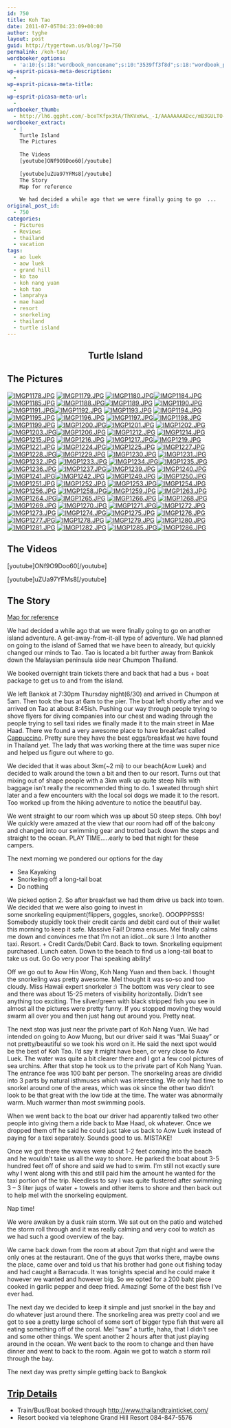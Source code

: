 ```yaml
---
id: 750
title: Koh Tao
date: 2011-07-05T04:23:09+00:00
author: tyghe
layout: post
guid: http://tygertown.us/blog/?p=750
permalink: /koh-tao/
wordbooker_options:
  - 'a:10:{s:18:"wordbook_noncename";s:10:"3539ff3f8d";s:18:"wordbook_page_post";s:4:"-100";s:18:"wordbook_orandpage";s:1:"2";s:23:"wordbook_default_author";s:1:"2";s:23:"wordbook_extract_length";s:3:"256";s:19:"wordbook_actionlink";s:3:"300";s:26:"wordbooker_publish_default";s:2:"on";s:18:"wordbook_attribute";s:31:"Posted a new post on their blog";s:29:"wordbooker_status_update_text";s:35:": New blog post :  %title% - %link%";s:20:"wordbook_comment_get";s:2:"on";}'
wp-esprit-picasa-meta-description:
  - 
wp-esprit-picasa-meta-title:
  - 
wp-esprit-picasa-meta-url:
  - 
wordbooker_thumb:
  - http://lh6.ggpht.com/-bceTKfpx3tA/ThKVxKwL_-I/AAAAAAAADcc/mB3GULTO-18/s200/IMGP1178.JPG
wordbooker_extract:
  - |
    Turtle Island
    The Pictures
                                                       
    The Videos
    [youtube]ONf9O9Doo60[/youtube]
    
    [youtube]uZUa97YFMs8[/youtube]
    The Story
    Map for reference
    
    We had decided a while ago that we were finally going to go  ...
original_post_id:
  - 750
categories:
  - Pictures
  - Reviews
  - thailand
  - vacation
tags:
  - ao luek
  - aow luek
  - grand hill
  - ko tao
  - koh nang yuan
  - koh tao
  - lamprahya
  - mae haad
  - resort
  - snorkeling
  - thailand
  - turtle island
---
```

<h2 style="text-align:center;">
  Turtle Island
</h2>

## <!--more-->The Pictures

<a href="http://lh6.ggpht.com/-bceTKfpx3tA/ThKVxKwL_-I/AAAAAAAADcc/mB3GULTO-18/s800/IMGP1178.JPG" rel="lightbox[750]"><img src="http://lh6.ggpht.com/-bceTKfpx3tA/ThKVxKwL_-I/AAAAAAAADcc/mB3GULTO-18/s200/IMGP1178.JPG" alt="IMGP1178.JPG" /></a> <a href="http://lh6.ggpht.com/-xoaSetFveC0/ThKVy5YcV_I/AAAAAAAADcg/PUqMH1MGfDw/s800/IMGP1179.JPG" rel="lightbox[750]"><img src="http://lh6.ggpht.com/-xoaSetFveC0/ThKVy5YcV_I/AAAAAAAADcg/PUqMH1MGfDw/s200/IMGP1179.JPG" alt="IMGP1179.JPG" /></a> <a href="http://lh6.ggpht.com/-B4yRJsiSP8E/ThKV0Y0qgKI/AAAAAAAADck/GSC8k-hS6Es/s800/IMGP1180.JPG" rel="lightbox[750]"><img src="http://lh6.ggpht.com/-B4yRJsiSP8E/ThKV0Y0qgKI/AAAAAAAADck/GSC8k-hS6Es/s200/IMGP1180.JPG" alt="IMGP1180.JPG" /></a><a href="http://lh5.ggpht.com/-dSz9sS_xfQc/ThKV1-RjsdI/AAAAAAAADco/fUA4frMwHjM/s800/IMGP1184.JPG" rel="lightbox[750]"><img src="http://lh5.ggpht.com/-dSz9sS_xfQc/ThKV1-RjsdI/AAAAAAAADco/fUA4frMwHjM/s200/IMGP1184.JPG" alt="IMGP1184.JPG" /></a> <a href="http://lh5.ggpht.com/-DZ1bJVdlNAA/ThKV2o7kKjI/AAAAAAAADcs/NWS45hRpAVQ/s800/IMGP1185.JPG" rel="lightbox[750]"><img src="http://lh5.ggpht.com/-DZ1bJVdlNAA/ThKV2o7kKjI/AAAAAAAADcs/NWS45hRpAVQ/s200/IMGP1185.JPG" alt="IMGP1185.JPG" /></a> <a href="http://lh5.ggpht.com/-gby9V8wnm-4/ThKV3iSUvvI/AAAAAAAADcw/o3gYe6vybtY/s800/IMGP1188.JPG" rel="lightbox[750]"><img src="http://lh5.ggpht.com/-gby9V8wnm-4/ThKV3iSUvvI/AAAAAAAADcw/o3gYe6vybtY/s200/IMGP1188.JPG" alt="IMGP1188.JPG" /></a><a href="http://lh3.ggpht.com/-88eFvcSjsOw/ThKV4bd7TOI/AAAAAAAADc0/xIZVgyH_-VQ/s800/IMGP1189.JPG" rel="lightbox[750]"><img src="http://lh3.ggpht.com/-88eFvcSjsOw/ThKV4bd7TOI/AAAAAAAADc0/xIZVgyH_-VQ/s200/IMGP1189.JPG" alt="IMGP1189.JPG" /></a> <a href="http://lh4.ggpht.com/-1ooof13sLIc/ThKV5EZp6_I/AAAAAAAADc4/zlx-WeggrmI/s800/IMGP1190.JPG" rel="lightbox[750]"><img src="http://lh4.ggpht.com/-1ooof13sLIc/ThKV5EZp6_I/AAAAAAAADc4/zlx-WeggrmI/s200/IMGP1190.JPG" alt="IMGP1190.JPG" /></a> <a href="http://lh6.ggpht.com/-lpHU0Wfq2pE/ThKV5mjx1yI/AAAAAAAADc8/9OHJ3DOWrDk/s800/IMGP1191.JPG" rel="lightbox[750]"><img src="http://lh6.ggpht.com/-lpHU0Wfq2pE/ThKV5mjx1yI/AAAAAAAADc8/9OHJ3DOWrDk/s200/IMGP1191.JPG" alt="IMGP1191.JPG" /></a><a href="http://lh5.ggpht.com/-11KdxI11bwg/ThKV6ZJJIeI/AAAAAAAADdA/WWz5ZE3cAk8/s800/IMGP1192.JPG" rel="lightbox[750]"><img src="http://lh5.ggpht.com/-11KdxI11bwg/ThKV6ZJJIeI/AAAAAAAADdA/WWz5ZE3cAk8/s200/IMGP1192.JPG" alt="IMGP1192.JPG" /></a> <a href="http://lh4.ggpht.com/-qZIYnTrecVM/ThKV7HiNnsI/AAAAAAAADdE/8MDHtIydKw4/s800/IMGP1193.JPG" rel="lightbox[750]"><img src="http://lh4.ggpht.com/-qZIYnTrecVM/ThKV7HiNnsI/AAAAAAAADdE/8MDHtIydKw4/s200/IMGP1193.JPG" alt="IMGP1193.JPG" /></a> <a href="http://lh5.ggpht.com/-w4z6faEomQg/ThKV7iEgkRI/AAAAAAAADdI/EFnRmZQHW1M/s800/IMGP1194.JPG" rel="lightbox[750]"><img src="http://lh5.ggpht.com/-w4z6faEomQg/ThKV7iEgkRI/AAAAAAAADdI/EFnRmZQHW1M/s200/IMGP1194.JPG" alt="IMGP1194.JPG" /></a><a href="http://lh3.ggpht.com/-vr4dIVLhHCA/ThKV8NGIP7I/AAAAAAAADdM/Of7PnBa1ogI/s800/IMGP1195.JPG" rel="lightbox[750]"><img src="http://lh3.ggpht.com/-vr4dIVLhHCA/ThKV8NGIP7I/AAAAAAAADdM/Of7PnBa1ogI/s200/IMGP1195.JPG" alt="IMGP1195.JPG" /></a> <a href="http://lh6.ggpht.com/-pUIVgwObzJs/ThKV9rspMrI/AAAAAAAADdQ/MAAQ3jhX-Xg/s800/IMGP1196.JPG" rel="lightbox[750]"><img src="http://lh6.ggpht.com/-pUIVgwObzJs/ThKV9rspMrI/AAAAAAAADdQ/MAAQ3jhX-Xg/s200/IMGP1196.JPG" alt="IMGP1196.JPG" /></a> <a href="http://lh4.ggpht.com/-piN51lKJ4tU/ThKV-ReYzVI/AAAAAAAADdU/-eCuiFMqrYs/s800/IMGP1197.JPG" rel="lightbox[750]"><img src="http://lh4.ggpht.com/-piN51lKJ4tU/ThKV-ReYzVI/AAAAAAAADdU/-eCuiFMqrYs/s200/IMGP1197.JPG" alt="IMGP1197.JPG" /></a><a href="http://lh4.ggpht.com/-gNkQWcAZitY/ThKV_FG1umI/AAAAAAAADdY/tDE1bmyh8-U/s800/IMGP1198.JPG" rel="lightbox[750]"><img src="http://lh4.ggpht.com/-gNkQWcAZitY/ThKV_FG1umI/AAAAAAAADdY/tDE1bmyh8-U/s200/IMGP1198.JPG" alt="IMGP1198.JPG" /></a> <a href="http://lh6.ggpht.com/-nOgpnNyefv8/ThKV_vwh2vI/AAAAAAAADdc/AC5s9c7mhlE/s800/IMGP1199.JPG" rel="lightbox[750]"><img src="http://lh6.ggpht.com/-nOgpnNyefv8/ThKV_vwh2vI/AAAAAAAADdc/AC5s9c7mhlE/s200/IMGP1199.JPG" alt="IMGP1199.JPG" /></a> <a href="http://lh6.ggpht.com/-dwtzJMEYL8g/ThKWAhlVGlI/AAAAAAAADdg/y7OzNNszhhU/s800/IMGP1200.JPG" rel="lightbox[750]"><img src="http://lh6.ggpht.com/-dwtzJMEYL8g/ThKWAhlVGlI/AAAAAAAADdg/y7OzNNszhhU/s200/IMGP1200.JPG" alt="IMGP1200.JPG" /></a><a href="http://lh3.ggpht.com/-thKIIot7G3Q/ThKWBNs4cLI/AAAAAAAADdk/ffTQSDaU-eE/s800/IMGP1201.JPG" rel="lightbox[750]"><img src="http://lh3.ggpht.com/-thKIIot7G3Q/ThKWBNs4cLI/AAAAAAAADdk/ffTQSDaU-eE/s200/IMGP1201.JPG" alt="IMGP1201.JPG" /></a> <a href="http://lh3.ggpht.com/-8JONgr4SPc0/ThKWB-AJ0YI/AAAAAAAADdo/v_xOy_mfhbo/s800/IMGP1202.JPG" rel="lightbox[750]"><img src="http://lh3.ggpht.com/-8JONgr4SPc0/ThKWB-AJ0YI/AAAAAAAADdo/v_xOy_mfhbo/s200/IMGP1202.JPG" alt="IMGP1202.JPG" /></a> <a href="http://lh4.ggpht.com/-m5O3mH0MMRM/ThKWC_YmFzI/AAAAAAAADds/0UvMbe7QLig/s800/IMGP1203.JPG" rel="lightbox[750]"><img src="http://lh4.ggpht.com/-m5O3mH0MMRM/ThKWC_YmFzI/AAAAAAAADds/0UvMbe7QLig/s200/IMGP1203.JPG" alt="IMGP1203.JPG" /></a><a href="http://lh6.ggpht.com/-JViq59mz0ZE/ThKWEWeKuOI/AAAAAAAADd0/txl6KV7RtBI/s800/IMGP1206.JPG" rel="lightbox[750]"><img src="http://lh6.ggpht.com/-JViq59mz0ZE/ThKWEWeKuOI/AAAAAAAADd0/txl6KV7RtBI/s200/IMGP1206.JPG" alt="IMGP1206.JPG" /></a> <a href="http://lh4.ggpht.com/-B0Hh9JjM2QI/ThKWFhqbCLI/AAAAAAAADd4/LbXWI3BIgAY/s800/IMGP1212.JPG" rel="lightbox[750]"><img src="http://lh4.ggpht.com/-B0Hh9JjM2QI/ThKWFhqbCLI/AAAAAAAADd4/LbXWI3BIgAY/s200/IMGP1212.JPG" alt="IMGP1212.JPG" /></a> <a href="http://lh5.ggpht.com/-6YOjA_2-0g4/ThKWGcRp4EI/AAAAAAAADd8/aVQOLGDpj9A/s800/IMGP1214.JPG" rel="lightbox[750]"><img src="http://lh5.ggpht.com/-6YOjA_2-0g4/ThKWGcRp4EI/AAAAAAAADd8/aVQOLGDpj9A/s200/IMGP1214.JPG" alt="IMGP1214.JPG" /></a><a href="http://lh6.ggpht.com/-dyamUguWhpk/ThKWHM7_rOI/AAAAAAAADeA/UaIdT8EeKO8/s800/IMGP1215.JPG" rel="lightbox[750]"><img src="http://lh6.ggpht.com/-dyamUguWhpk/ThKWHM7_rOI/AAAAAAAADeA/UaIdT8EeKO8/s200/IMGP1215.JPG" alt="IMGP1215.JPG" /></a> <a href="http://lh3.ggpht.com/-OqWVEB3fiAo/ThKWHhC2hTI/AAAAAAAADeE/zOtZKr_zqZY/s800/IMGP1216.JPG" rel="lightbox[750]"><img src="http://lh3.ggpht.com/-OqWVEB3fiAo/ThKWHhC2hTI/AAAAAAAADeE/zOtZKr_zqZY/s200/IMGP1216.JPG" alt="IMGP1216.JPG" /></a> <a href="http://lh6.ggpht.com/-Va08_1ML7ww/ThKWIavGgtI/AAAAAAAADeI/-6GMV0yJTHo/s800/IMGP1217.JPG" rel="lightbox[750]"><img src="http://lh6.ggpht.com/-Va08_1ML7ww/ThKWIavGgtI/AAAAAAAADeI/-6GMV0yJTHo/s200/IMGP1217.JPG" alt="IMGP1217.JPG" /></a><a href="http://lh4.ggpht.com/-5NbrIGuVGzk/ThKWJONJANI/AAAAAAAADeM/nDIY8CJClU4/s800/IMGP1219.JPG" rel="lightbox[750]"><img src="http://lh4.ggpht.com/-5NbrIGuVGzk/ThKWJONJANI/AAAAAAAADeM/nDIY8CJClU4/s200/IMGP1219.JPG" alt="IMGP1219.JPG" /></a> <a href="http://lh3.ggpht.com/-sCZXAnBYu8w/ThKWJs4K8lI/AAAAAAAADeQ/8MyWUfRGSRE/s800/IMGP1221.JPG" rel="lightbox[750]"><img src="http://lh3.ggpht.com/-sCZXAnBYu8w/ThKWJs4K8lI/AAAAAAAADeQ/8MyWUfRGSRE/s200/IMGP1221.JPG" alt="IMGP1221.JPG" /></a> <a href="http://lh5.ggpht.com/-Eiwiw3T88qc/ThKWKQvNWsI/AAAAAAAADeU/JtKW8_szPeM/s800/IMGP1224.JPG" rel="lightbox[750]"><img src="http://lh5.ggpht.com/-Eiwiw3T88qc/ThKWKQvNWsI/AAAAAAAADeU/JtKW8_szPeM/s200/IMGP1224.JPG" alt="IMGP1224.JPG" /></a><a href="http://lh4.ggpht.com/-qCwhw-0SeL4/ThKWLSNE9LI/AAAAAAAADeY/o4vJOlB80qI/s800/IMGP1225.JPG" rel="lightbox[750]"><img src="http://lh4.ggpht.com/-qCwhw-0SeL4/ThKWLSNE9LI/AAAAAAAADeY/o4vJOlB80qI/s200/IMGP1225.JPG" alt="IMGP1225.JPG" /></a> <a href="http://lh3.ggpht.com/-dQLn1kuQZts/ThKWMETknCI/AAAAAAAADec/RrQ-HcYz4lY/s800/IMGP1227.JPG" rel="lightbox[750]"><img src="http://lh3.ggpht.com/-dQLn1kuQZts/ThKWMETknCI/AAAAAAAADec/RrQ-HcYz4lY/s200/IMGP1227.JPG" alt="IMGP1227.JPG" /></a> <a href="http://lh6.ggpht.com/-77NUwg9urq0/ThKWNEvXOwI/AAAAAAAADeg/RNU5N4NyHEw/s800/IMGP1228.JPG" rel="lightbox[750]"><img src="http://lh6.ggpht.com/-77NUwg9urq0/ThKWNEvXOwI/AAAAAAAADeg/RNU5N4NyHEw/s200/IMGP1228.JPG" alt="IMGP1228.JPG" /></a><a href="http://lh6.ggpht.com/-lyWvf9QJ2lE/ThKWOPzXIlI/AAAAAAAADek/OAXPJJbW-7Q/s800/IMGP1229.JPG" rel="lightbox[750]"><img src="http://lh6.ggpht.com/-lyWvf9QJ2lE/ThKWOPzXIlI/AAAAAAAADek/OAXPJJbW-7Q/s200/IMGP1229.JPG" alt="IMGP1229.JPG" /></a> <a href="http://lh5.ggpht.com/-MuivD0eS3Wk/ThKXYeXx82I/AAAAAAAADes/-Y2xBxXHUwo/s800/IMGP1230.JPG" rel="lightbox[750]"><img src="http://lh5.ggpht.com/-MuivD0eS3Wk/ThKXYeXx82I/AAAAAAAADes/-Y2xBxXHUwo/s200/IMGP1230.JPG" alt="IMGP1230.JPG" /></a> <a href="http://lh6.ggpht.com/-kNsemYTPT_M/ThKYbTYiajI/AAAAAAAADe0/7GYkhm7e74I/s800/IMGP1231.JPG" rel="lightbox[750]"><img src="http://lh6.ggpht.com/-kNsemYTPT_M/ThKYbTYiajI/AAAAAAAADe0/7GYkhm7e74I/s200/IMGP1231.JPG" alt="IMGP1231.JPG" /></a><a href="http://lh5.ggpht.com/-EnogN08E7Lw/ThKYcsLgP9I/AAAAAAAADe4/tAq3ub5fWVE/s800/IMGP1232.JPG" rel="lightbox[750]"><img src="http://lh5.ggpht.com/-EnogN08E7Lw/ThKYcsLgP9I/AAAAAAAADe4/tAq3ub5fWVE/s200/IMGP1232.JPG" alt="IMGP1232.JPG" /></a> <a href="http://lh4.ggpht.com/-mUzjmJR9G3o/ThKYdmqPuyI/AAAAAAAADe8/WToQkgVUTvU/s800/IMGP1233.JPG" rel="lightbox[750]"><img src="http://lh4.ggpht.com/-mUzjmJR9G3o/ThKYdmqPuyI/AAAAAAAADe8/WToQkgVUTvU/s200/IMGP1233.JPG" alt="IMGP1233.JPG" /></a> <a href="http://lh5.ggpht.com/-tAC9JoUjjUw/ThKYef65WnI/AAAAAAAADfA/ehuzA7-ZZUk/s800/IMGP1234.JPG" rel="lightbox[750]"><img src="http://lh5.ggpht.com/-tAC9JoUjjUw/ThKYef65WnI/AAAAAAAADfA/ehuzA7-ZZUk/s200/IMGP1234.JPG" alt="IMGP1234.JPG" /></a><a href="http://lh5.ggpht.com/-pbJoXNe_wyg/ThKYe_2ve3I/AAAAAAAADfE/oGptFMYojSg/s800/IMGP1235.JPG" rel="lightbox[750]"><img src="http://lh5.ggpht.com/-pbJoXNe_wyg/ThKYe_2ve3I/AAAAAAAADfE/oGptFMYojSg/s200/IMGP1235.JPG" alt="IMGP1235.JPG" /></a> <a href="http://lh5.ggpht.com/-E_4oZIsxo50/ThKYfzTDDDI/AAAAAAAADfI/v_6BN1UNkC4/s800/IMGP1236.JPG" rel="lightbox[750]"><img src="http://lh5.ggpht.com/-E_4oZIsxo50/ThKYfzTDDDI/AAAAAAAADfI/v_6BN1UNkC4/s200/IMGP1236.JPG" alt="IMGP1236.JPG" /></a> <a href="http://lh4.ggpht.com/-57m9JEO8Mmo/ThKYg6Feq_I/AAAAAAAADfM/VYqRevvIDCc/s800/IMGP1237.JPG" rel="lightbox[750]"><img src="http://lh4.ggpht.com/-57m9JEO8Mmo/ThKYg6Feq_I/AAAAAAAADfM/VYqRevvIDCc/s200/IMGP1237.JPG" alt="IMGP1237.JPG" /></a><a href="http://lh5.ggpht.com/-W6irTgMYgeI/ThKYiMU2q6I/AAAAAAAADfQ/JoHfa-z7YDM/s800/IMGP1239.JPG" rel="lightbox[750]"><img src="http://lh5.ggpht.com/-W6irTgMYgeI/ThKYiMU2q6I/AAAAAAAADfQ/JoHfa-z7YDM/s200/IMGP1239.JPG" alt="IMGP1239.JPG" /></a> <a href="http://lh6.ggpht.com/-S2AzwRTGCGA/ThKYjHvHSRI/AAAAAAAADfU/076Dewi97IM/s800/IMGP1240.JPG" rel="lightbox[750]"><img src="http://lh6.ggpht.com/-S2AzwRTGCGA/ThKYjHvHSRI/AAAAAAAADfU/076Dewi97IM/s200/IMGP1240.JPG" alt="IMGP1240.JPG" /></a> <a href="http://lh5.ggpht.com/-EkusrCrIeeI/ThKYjzSzicI/AAAAAAAADfY/lnv01pkN8kM/s800/IMGP1241.JPG" rel="lightbox[750]"><img src="http://lh5.ggpht.com/-EkusrCrIeeI/ThKYjzSzicI/AAAAAAAADfY/lnv01pkN8kM/s200/IMGP1241.JPG" alt="IMGP1241.JPG" /></a><a href="http://lh4.ggpht.com/-aSv5s8KyCbM/ThKYktRzr2I/AAAAAAAADfc/BWV70xq1d3w/s800/IMGP1242.JPG" rel="lightbox[750]"><img src="http://lh4.ggpht.com/-aSv5s8KyCbM/ThKYktRzr2I/AAAAAAAADfc/BWV70xq1d3w/s200/IMGP1242.JPG" alt="IMGP1242.JPG" /></a> <a href="http://lh6.ggpht.com/-1DCCZ0XZvUE/ThKYlfgWDII/AAAAAAAADfg/r5BWnoVGxx8/s800/IMGP1249.JPG" rel="lightbox[750]"><img src="http://lh6.ggpht.com/-1DCCZ0XZvUE/ThKYlfgWDII/AAAAAAAADfg/r5BWnoVGxx8/s200/IMGP1249.JPG" alt="IMGP1249.JPG" /></a> <a href="http://lh5.ggpht.com/-dKuSyfU2kDA/ThKYmIbyXnI/AAAAAAAADfk/CO_OkiKa6kQ/s800/IMGP1250.JPG" rel="lightbox[750]"><img src="http://lh5.ggpht.com/-dKuSyfU2kDA/ThKYmIbyXnI/AAAAAAAADfk/CO_OkiKa6kQ/s200/IMGP1250.JPG" alt="IMGP1250.JPG" /></a><a href="http://lh4.ggpht.com/-TIgueCQH1ck/ThKYmx2u1sI/AAAAAAAADfo/xMYrmzb-EJA/s800/IMGP1251.JPG" rel="lightbox[750]"><img src="http://lh4.ggpht.com/-TIgueCQH1ck/ThKYmx2u1sI/AAAAAAAADfo/xMYrmzb-EJA/s200/IMGP1251.JPG" alt="IMGP1251.JPG" /></a> <a href="http://lh3.ggpht.com/-fe9grD8M6HY/ThKYnoxCt6I/AAAAAAAADfs/bS4fQ97KDHw/s800/IMGP1252.JPG" rel="lightbox[750]"><img src="http://lh3.ggpht.com/-fe9grD8M6HY/ThKYnoxCt6I/AAAAAAAADfs/bS4fQ97KDHw/s200/IMGP1252.JPG" alt="IMGP1252.JPG" /></a> <a href="http://lh5.ggpht.com/-jz_h-JuaXxY/ThKYppec0ZI/AAAAAAAADfw/Z3AyPuQ6bOs/s800/IMGP1253.JPG" rel="lightbox[750]"><img src="http://lh5.ggpht.com/-jz_h-JuaXxY/ThKYppec0ZI/AAAAAAAADfw/Z3AyPuQ6bOs/s200/IMGP1253.JPG" alt="IMGP1253.JPG" /></a><a href="http://lh3.ggpht.com/-NA03MNjvgNw/ThKYqtiqxjI/AAAAAAAADf0/gaaUZxNtmAs/s800/IMGP1254.JPG" rel="lightbox[750]"><img src="http://lh3.ggpht.com/-NA03MNjvgNw/ThKYqtiqxjI/AAAAAAAADf0/gaaUZxNtmAs/s200/IMGP1254.JPG" alt="IMGP1254.JPG" /></a> <a href="http://lh4.ggpht.com/-56ffS_xM-CQ/ThKYrYRIyFI/AAAAAAAADf4/yBBLHhBZOl4/s800/IMGP1256.JPG" rel="lightbox[750]"><img src="http://lh4.ggpht.com/-56ffS_xM-CQ/ThKYrYRIyFI/AAAAAAAADf4/yBBLHhBZOl4/s200/IMGP1256.JPG" alt="IMGP1256.JPG" /></a> <a href="http://lh5.ggpht.com/-LYohB172Tfg/ThKYsNjqe-I/AAAAAAAADf8/Ms7v3ZURVKQ/s800/IMGP1258.JPG" rel="lightbox[750]"><img src="http://lh5.ggpht.com/-LYohB172Tfg/ThKYsNjqe-I/AAAAAAAADf8/Ms7v3ZURVKQ/s200/IMGP1258.JPG" alt="IMGP1258.JPG" /></a><a href="http://lh4.ggpht.com/-eQ89ZzVSkJI/ThKYsmZvwmI/AAAAAAAADgA/t3GtzmNssxI/s800/IMGP1259.JPG" rel="lightbox[750]"><img src="http://lh4.ggpht.com/-eQ89ZzVSkJI/ThKYsmZvwmI/AAAAAAAADgA/t3GtzmNssxI/s200/IMGP1259.JPG" alt="IMGP1259.JPG" /></a> <a href="http://lh4.ggpht.com/-g2FHoCGYgrs/ThKYtRbItHI/AAAAAAAADgE/Ks4cy1Kw-2M/s800/IMGP1263.JPG" rel="lightbox[750]"><img src="http://lh4.ggpht.com/-g2FHoCGYgrs/ThKYtRbItHI/AAAAAAAADgE/Ks4cy1Kw-2M/s200/IMGP1263.JPG" alt="IMGP1263.JPG" /></a> <a href="http://lh6.ggpht.com/-sO9MTEsj1z4/ThKYuQouJuI/AAAAAAAADgI/R80jZp5e6Zk/s800/IMGP1264.JPG" rel="lightbox[750]"><img src="http://lh6.ggpht.com/-sO9MTEsj1z4/ThKYuQouJuI/AAAAAAAADgI/R80jZp5e6Zk/s200/IMGP1264.JPG" alt="IMGP1264.JPG" /></a><a href="http://lh6.ggpht.com/-9kzKyr92_hc/ThKYvHEzzwI/AAAAAAAADgM/Dxcrr2YN-HI/s800/IMGP1265.JPG" rel="lightbox[750]"><img src="http://lh6.ggpht.com/-9kzKyr92_hc/ThKYvHEzzwI/AAAAAAAADgM/Dxcrr2YN-HI/s200/IMGP1265.JPG" alt="IMGP1265.JPG" /></a> <a href="http://lh3.ggpht.com/-EDqg1R1WyRs/ThKYvy9xPEI/AAAAAAAADgQ/m3QH3lirhvU/s800/IMGP1266.JPG" rel="lightbox[750]"><img src="http://lh3.ggpht.com/-EDqg1R1WyRs/ThKYvy9xPEI/AAAAAAAADgQ/m3QH3lirhvU/s200/IMGP1266.JPG" alt="IMGP1266.JPG" /></a> <a href="http://lh3.ggpht.com/-sWVcxQ1O6ag/ThKYwnO609I/AAAAAAAADgU/vEFkfNmb8xk/s800/IMGP1268.JPG" rel="lightbox[750]"><img src="http://lh3.ggpht.com/-sWVcxQ1O6ag/ThKYwnO609I/AAAAAAAADgU/vEFkfNmb8xk/s200/IMGP1268.JPG" alt="IMGP1268.JPG" /></a><a href="http://lh6.ggpht.com/-4PdtVRGXLX8/ThKYxcxaoOI/AAAAAAAADgY/3lWSPclClSg/s800/IMGP1269.JPG" rel="lightbox[750]"><img src="http://lh6.ggpht.com/-4PdtVRGXLX8/ThKYxcxaoOI/AAAAAAAADgY/3lWSPclClSg/s200/IMGP1269.JPG" alt="IMGP1269.JPG" /></a> <a href="http://lh4.ggpht.com/-aBcHJrOjzRk/ThKZA1TKDFI/AAAAAAAADgc/XIrUJrO2APk/s800/IMGP1270.JPG" rel="lightbox[750]"><img src="http://lh4.ggpht.com/-aBcHJrOjzRk/ThKZA1TKDFI/AAAAAAAADgc/XIrUJrO2APk/s200/IMGP1270.JPG" alt="IMGP1270.JPG" /></a> <a href="http://lh4.ggpht.com/-YLFW-cUbvDg/ThKZEDvN18I/AAAAAAAADgg/KhdLZlRXFks/s800/IMGP1271.JPG" rel="lightbox[750]"><img src="http://lh4.ggpht.com/-YLFW-cUbvDg/ThKZEDvN18I/AAAAAAAADgg/KhdLZlRXFks/s200/IMGP1271.JPG" alt="IMGP1271.JPG" /></a><a href="http://lh5.ggpht.com/-cBpmhPz2Jjk/ThKZEhikQLI/AAAAAAAADgk/nSBqVM8w4bo/s800/IMGP1272.JPG" rel="lightbox[750]"><img src="http://lh5.ggpht.com/-cBpmhPz2Jjk/ThKZEhikQLI/AAAAAAAADgk/nSBqVM8w4bo/s200/IMGP1272.JPG" alt="IMGP1272.JPG" /></a> <a href="http://lh5.ggpht.com/-JaUN53WwsF4/ThKZFlS04QI/AAAAAAAADgo/ybKfRGJhEK4/s800/IMGP1273.JPG" rel="lightbox[750]"><img src="http://lh5.ggpht.com/-JaUN53WwsF4/ThKZFlS04QI/AAAAAAAADgo/ybKfRGJhEK4/s200/IMGP1273.JPG" alt="IMGP1273.JPG" /></a> <a href="http://lh6.ggpht.com/-cY1rw0kejBE/ThKZSgGJq4I/AAAAAAAADgs/twbZhAJo8wI/s800/IMGP1274.JPG" rel="lightbox[750]"><img src="http://lh6.ggpht.com/-cY1rw0kejBE/ThKZSgGJq4I/AAAAAAAADgs/twbZhAJo8wI/s200/IMGP1274.JPG" alt="IMGP1274.JPG" /></a><a href="http://lh5.ggpht.com/-WkBmwhZPPmY/ThKZT6SXZQI/AAAAAAAADgw/6aaKPBCkSPQ/s800/IMGP1275.JPG" rel="lightbox[750]"><img src="http://lh5.ggpht.com/-WkBmwhZPPmY/ThKZT6SXZQI/AAAAAAAADgw/6aaKPBCkSPQ/s200/IMGP1275.JPG" alt="IMGP1275.JPG" /></a> <a href="http://lh5.ggpht.com/-O_cpkol6zKI/ThKZU8wbNOI/AAAAAAAADg0/rXyXkILpZZ4/s800/IMGP1276.JPG" rel="lightbox[750]"><img src="http://lh5.ggpht.com/-O_cpkol6zKI/ThKZU8wbNOI/AAAAAAAADg0/rXyXkILpZZ4/s200/IMGP1276.JPG" alt="IMGP1276.JPG" /></a> <a href="http://lh3.ggpht.com/-2UyWklszQB0/ThKZV-axPQI/AAAAAAAADg4/eseBQMuRREs/s800/IMGP1277.JPG" rel="lightbox[750]"><img src="http://lh3.ggpht.com/-2UyWklszQB0/ThKZV-axPQI/AAAAAAAADg4/eseBQMuRREs/s200/IMGP1277.JPG" alt="IMGP1277.JPG" /></a><a href="http://lh6.ggpht.com/-1JjFw7PB6N0/ThKZWhpl7fI/AAAAAAAADg8/N-gvOryJj9g/s800/IMGP1278.JPG" rel="lightbox[750]"><img src="http://lh6.ggpht.com/-1JjFw7PB6N0/ThKZWhpl7fI/AAAAAAAADg8/N-gvOryJj9g/s200/IMGP1278.JPG" alt="IMGP1278.JPG" /></a> <a href="http://lh4.ggpht.com/--FY9VRu4nA0/ThKZXgfvdWI/AAAAAAAADhA/ujmO6qxGQUg/s800/IMGP1279.JPG" rel="lightbox[750]"><img src="http://lh4.ggpht.com/--FY9VRu4nA0/ThKZXgfvdWI/AAAAAAAADhA/ujmO6qxGQUg/s200/IMGP1279.JPG" alt="IMGP1279.JPG" /></a> <a href="http://lh4.ggpht.com/-wsqu-lAHG0s/ThKZYcgkxdI/AAAAAAAADhE/yo2GRoYOLwk/s800/IMGP1280.JPG" rel="lightbox[750]"><img src="http://lh4.ggpht.com/-wsqu-lAHG0s/ThKZYcgkxdI/AAAAAAAADhE/yo2GRoYOLwk/s200/IMGP1280.JPG" alt="IMGP1280.JPG" /></a> <a href="http://lh5.ggpht.com/-JpMCgK9NK8M/ThKZZCduSLI/AAAAAAAADhI/jvpY_iGmVgY/s800/IMGP1281.JPG" rel="lightbox[750]"><img src="http://lh5.ggpht.com/-JpMCgK9NK8M/ThKZZCduSLI/AAAAAAAADhI/jvpY_iGmVgY/s200/IMGP1281.JPG" alt="IMGP1281.JPG" /></a> <a href="http://lh3.ggpht.com/-qgyWjtEQBkk/ThKZaVfrrRI/AAAAAAAADhM/tZCjmnQQEbk/s800/IMGP1282.JPG" rel="lightbox[750]"><img src="http://lh3.ggpht.com/-qgyWjtEQBkk/ThKZaVfrrRI/AAAAAAAADhM/tZCjmnQQEbk/s200/IMGP1282.JPG" alt="IMGP1282.JPG" /></a> <a href="http://lh6.ggpht.com/-tZnakUBIFoI/ThKZbQl2D5I/AAAAAAAADhQ/Zx2pSPJX9lI/s800/IMGP1285.JPG" rel="lightbox[750]"><img src="http://lh6.ggpht.com/-tZnakUBIFoI/ThKZbQl2D5I/AAAAAAAADhQ/Zx2pSPJX9lI/s200/IMGP1285.JPG" alt="IMGP1285.JPG" /></a><a href="http://lh5.ggpht.com/-zvzc9I_A4BI/ThKZemOk9QI/AAAAAAAADhU/jSFr7WkWnFA/s800/IMGP1286.JPG" rel="lightbox[750]"><img src="http://lh5.ggpht.com/-zvzc9I_A4BI/ThKZemOk9QI/AAAAAAAADhU/jSFr7WkWnFA/s200/IMGP1286.JPG" alt="IMGP1286.JPG" /></a>

## The Videos

[youtube]ONf9O9Doo60[/youtube]

[youtube]uZUa97YFMs8[/youtube]

## The Story

<a title="Koh Tao Map" href="http://maps.google.com/maps/ms?msid=205501341960338681480.0004a74f555017cde0332&msa=0&ll=10.090051,99.820919&spn=0.09177,0.134239" target="_blank">Map for reference</a>

We had decided a while ago that we were finally going to go on another island adventure. A get-away-from-it-all type of adventure. We had planned on going to the island of Samed that we have been to already, but quickly changed our minds to Tao. Tao is located a bit further away from Bankok down the Malaysian peninsula side near Chumpon Thailand.

We booked overnight train tickets there and back that had a bus + boat package to get us to and from the island.

We left Bankok at 7:30pm Thursday night(6/30) and arrived in Chumpon at 5am. Then took the bus at 6am to the pier. The boat left shortly after and we arrived on Tao at about 8:45ish. Pushing our way through people trying to shove flyers for diving companies into our chest and wading through the people trying to sell taxi rides we finally made it to the main street in Mae Haad. There we found a very awesome place to have breakfast called <a title="Cappuccino French Bistro" href="http://www.cappuccino-frenchbistro.com/index.php" target="_blank">Cappuccino</a>. Pretty sure they have the best eggs/breakfast we have found in Thailand yet. The lady that was working there at the time was super nice and helped us figure out where to go.

We decided that it was about 3km(~2 mi) to our beach(Aow Luek) and decided to walk around the town a bit and then to our resort. Turns out that mixing out of shape people with a 3km walk up quite steep hills with baggage isn&#8217;t really the recommended thing to do. 1 sweated through shirt later and a few encounters with the local soi dogs we made it to the resort. Too worked up from the hiking adventure to notice the beautiful bay.

We went straight to our room which was up about 50 steep steps. Ohh boy! We quickly were amazed at the view that our room had off of the balcony and changed into our swimming gear and trotted back down the steps and straight to the ocean. PLAY TIME&#8230;..early to bed that night for these campers.

The next morning we pondered our options for the day

  * Sea Kayaking
  * Snorkeling off a long-tail boat
  * Do nothing

We picked option 2. So after breakfast we had them drive us back into town. We decided that we were also going to invest in some snorkeling equipment(flippers, goggles, snorkel). OOOPPPSSS! Somebody stupidly took their credit cards and debit card out of their wallet this morning to keep it safe. Massive Fail! Drama ensues. Mel finally calms me down and convinces me that I&#8217;m not an idiot&#8230;ok sure  <img src="https://tygertown.us/wp-includes/images/smilies/simple-smile.png" alt=":)" class="wp-smiley" style="height: 1em; max-height: 1em;" />Into another taxi. Resort. + Credit Cards/Debit Card. Back to town. Snorkeling equipment purchased. Lunch eaten. Down to the beach to find us a long-tail boat to take us out. Go Go very poor Thai speaking ability!

Off we go out to Aow Hin Wong, Koh Nang Yuan and then back. I thought the snorkeling was pretty awesome. Mel thought it was so-so and too cloudy. Miss Hawaii expert snorkeler  <img src="https://tygertown.us/wp-includes/images/smilies/simple-smile.png" alt=":)" class="wp-smiley" style="height: 1em; max-height: 1em;" />The bottom was very clear to see and there was about 15-25 meters of visibility horizontally. Didn&#8217;t see anything too exciting. The silver/green with black stripped fish you see in almost all the pictures were pretty funny. If you stopped moving they would swarm all over you and then just hang out around you. Pretty neat.

The next stop was just near the private part of Koh Nang Yuan. We had intended on going to Aow Muong, but our driver said it was &#8220;Mai Suaay&#8221; or not pretty/beautiful so we took his word on it. He said the next spot would be the best of Koh Tao. I&#8217;d say it might have been, or very close to Aow Luek. The water was quite a bit clearer there and I got a few cool pictures of sea urchins. After that stop he took us to the private part of Koh Nang Yuan. The entrance fee was 100 baht per person. The snorkeling areas are dividid into 3 parts by natural isthmuses which was interesting. We only had time to snorkel around one of the areas, which was ok since the other two didn&#8217;t look to be that great with the low tide at the time. The water was abnormally warm. Much warmer than most swimming pools.

When we went back to the boat our driver had apparently talked two other people into giving them a ride back to Mae Haad, ok whatever. Once we dropped them off he said he could just take us back to Aow Luek instead of paying for a taxi separately. Sounds good to us. MISTAKE!

Once we got there the waves were about 1-2 feet coming into the beach and he wouldn&#8217;t take us all the way to shore. He parked the boat about 3-5 hundred feet off of shore and said we had to swim. I&#8217;m still not exactly sure why I went along with this and still paid him the amount he wanted for the taxi portion of the trip. Needless to say I was quite flustered after swimming 3 &#8211; 3 liter jugs of water + towels and other items to shore and then back out to help mel with the snorkeling equipment.

Nap time!

We were awaken by a dusk rain storm. We sat out on the patio and watched the storm roll through and it was really calming and very cool to watch as we had such a good overview of the bay.

We came back down from the room at about 7pm that night and were the only ones at the restaurant. One of the guys that works there, maybe owns the place, came over and told us that his brother had gone out fishing today and had caught a Barracuda. It was tonights special and he could make it however we wanted and however big. So we opted for a 200 baht piece cooked in garlic pepper and deep fried. Amazing! Some of the best fish I&#8217;ve ever had.

The next day we decided to keep it simple and just snorkel in the bay and do whatever just around there. The snorkeling area was pretty cool and we got to see a pretty large school of some sort of bigger type fish that were all eating something off of the coral. Mel &#8220;saw&#8221; a turtle, haha, that I didn&#8217;t see and some other things. We spent another 2 hours after that just playing around in the ocean. We went back to the room to change and then have dinner and went to back to the room. Again we got to watch a storm roll through the bay.

The next day was pretty simple getting back to Bangkok

## <span style="text-decoration:underline;">Trip Details</span>

  * Train/Bus/Boat booked through <a title="Thailand Train Ticket" href="http://www.thailandtrainticket.com/" target="_blank">http://www.thailandtrainticket.com/</a>
  * Resort booked via telephone Grand Hill Resort 084-847-5576
